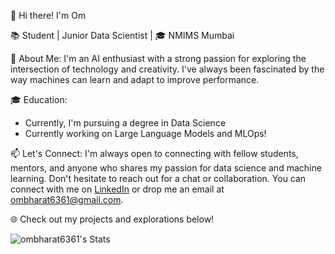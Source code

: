 👋 Hi there! I'm Om

📚 Student | Junior Data Scientist | 🎓 NMIMS Mumbai

🌟 About Me:
I'm an AI enthusiast with a strong passion for exploring the intersection of technology and creativity. I've always been fascinated by the way machines can learn and adapt to improve performance.

🎓 Education:
- Currently, I'm pursuing a degree in Data Science
- Currently working on Large Language Models and MLOps!

📫 Let's Connect:
I'm always open to connecting with fellow students, mentors, and anyone who shares my passion for data science and machine learning. Don't hesitate to reach out for a chat or collaboration. You can connect with me on [LinkedIn](https://www.linkedin.com/in/om-bharat-4005031b4/) or drop me an email at ombharat6361@gmail.com.

🌐 Check out my projects and explorations below!

![ombharat6361's Stats](https://github-readme-stats.vercel.app/api?username=ombharat6361&theme=vue-dark&show_icons=true&hide_border=true&count_private=true)
